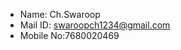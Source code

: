 -  Name: Ch.Swaroop
-  Mail ID: swaroopch1234@gmail.com
- Mobile No:7680020469

<!---
ChSwaroop/ChSwaroop is a ✨ special ✨ repository because its `README.md` (this file) appears on your GitHub profile.
You can click the Preview link to take a look at your changes.
--->
